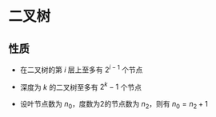 # 二叉树

## 性质

* 在二叉树的第 $i$ 层上至多有 $2^{i-1}$ 个节点

* 深度为 $k$ 的二叉树至多有 $2^{k}-1$ 个节点
* 设叶节点数为 $n_0$，度数为2的节点数为 $n_2$，则有 $n_0 = n_2 + 1$